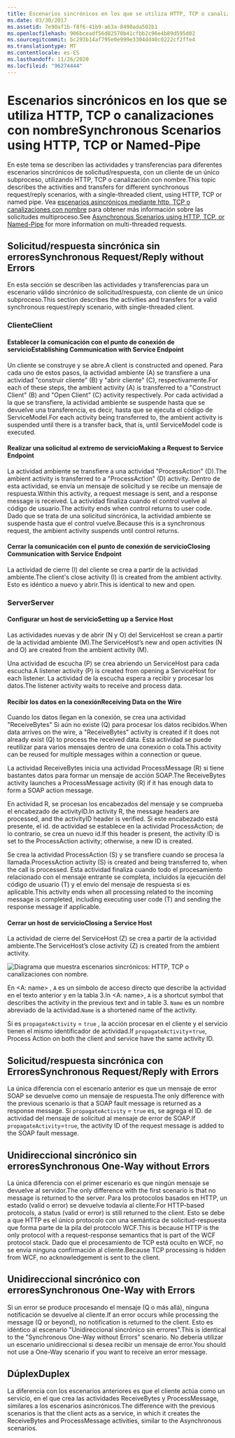 ```yaml
---
title: Escenarios sincrónicos en los que se utiliza HTTP, TCP o canalizaciones con nombre
ms.date: 03/30/2017
ms.assetid: 7e90af1b-f8f6-41b9-a63a-8490ada502b1
ms.openlocfilehash: 906bceadf56d82570b41cfbb2c96e4b89d595d02
ms.sourcegitcommit: bc293b14af795e0e999e3304dd40c0222cf2ffe4
ms.translationtype: MT
ms.contentlocale: es-ES
ms.lasthandoff: 11/26/2020
ms.locfileid: "96274444"
---
```

# <a name="synchronous-scenarios-using-http-tcp-or-named-pipe"></a><span data-ttu-id="129db-102">Escenarios sincrónicos en los que se utiliza HTTP, TCP o canalizaciones con nombre</span><span class="sxs-lookup"><span data-stu-id="129db-102">Synchronous Scenarios using HTTP, TCP or Named-Pipe</span></span>

<span data-ttu-id="129db-103">En este tema se describen las actividades y transferencias para diferentes escenarios sincrónicos de solicitud/respuesta, con un cliente de un único subproceso, utilizando HTTP, TCP o canalización con nombre.</span><span class="sxs-lookup"><span data-stu-id="129db-103">This topic describes the activities and transfers for different synchronous request/reply scenarios, with a single-threaded client, using HTTP, TCP or named pipe.</span></span> <span data-ttu-id="129db-104">Vea [escenarios asincrónicos mediante http, TCP o canalizaciones con nombre](asynchronous-scenarios-using-http-tcp-or-named-pipe.md) para obtener más información sobre las solicitudes multiproceso.</span><span class="sxs-lookup"><span data-stu-id="129db-104">See [Asynchronous Scenarios using HTTP, TCP, or Named-Pipe](asynchronous-scenarios-using-http-tcp-or-named-pipe.md) for more information on multi-threaded requests.</span></span>  
  
## <a name="synchronous-requestreply-without-errors"></a><span data-ttu-id="129db-105">Solicitud/respuesta sincrónica sin errores</span><span class="sxs-lookup"><span data-stu-id="129db-105">Synchronous Request/Reply without Errors</span></span>  

 <span data-ttu-id="129db-106">En esta sección se describen las actividades y transferencias para un escenario válido sincrónico de solicitud/respuesta, con cliente de un único subproceso.</span><span class="sxs-lookup"><span data-stu-id="129db-106">This section describes the activities and transfers for a valid synchronous request/reply scenario, with single-threaded client.</span></span>  
  
### <a name="client"></a><span data-ttu-id="129db-107">Cliente</span><span class="sxs-lookup"><span data-stu-id="129db-107">Client</span></span>  
  
#### <a name="establishing-communication-with-service-endpoint"></a><span data-ttu-id="129db-108">Establecer la comunicación con el punto de conexión de servicio</span><span class="sxs-lookup"><span data-stu-id="129db-108">Establishing Communication with Service Endpoint</span></span>  

 <span data-ttu-id="129db-109">Un cliente se construye y se abre.</span><span class="sxs-lookup"><span data-stu-id="129db-109">A client is constructed and opened.</span></span> <span data-ttu-id="129db-110">Para cada uno de estos pasos, la actividad ambiente (A) se transfiere a una actividad "construir cliente" (B) y "abrir cliente" (C), respectivamente.</span><span class="sxs-lookup"><span data-stu-id="129db-110">For each of these steps, the ambient activity (A) is transferred to a "Construct Client" (B) and "Open Client" (C) activity respectively.</span></span> <span data-ttu-id="129db-111">Por cada actividad a la que se transfiere, la actividad ambiente se suspende hasta que se devuelve una transferencia, es decir, hasta que se ejecuta el código de ServiceModel.</span><span class="sxs-lookup"><span data-stu-id="129db-111">For each activity being transferred to, the ambient activity is suspended until there is a transfer back, that is, until ServiceModel code is executed.</span></span>  
  
#### <a name="making-a-request-to-service-endpoint"></a><span data-ttu-id="129db-112">Realizar una solicitud al extremo de servicio</span><span class="sxs-lookup"><span data-stu-id="129db-112">Making a Request to Service Endpoint</span></span>  

 <span data-ttu-id="129db-113">La actividad ambiente se transfiere a una actividad "ProcessAction" (D).</span><span class="sxs-lookup"><span data-stu-id="129db-113">The ambient activity is transferred to a "ProcessAction" (D) activity.</span></span> <span data-ttu-id="129db-114">Dentro de esta actividad, se envía un mensaje de solicitud y se recibe un mensaje de respuesta.</span><span class="sxs-lookup"><span data-stu-id="129db-114">Within this activity, a request message is sent, and a response message is received.</span></span> <span data-ttu-id="129db-115">La actividad finaliza cuando el control vuelve al código de usuario.</span><span class="sxs-lookup"><span data-stu-id="129db-115">The activity ends when control returns to user code.</span></span> <span data-ttu-id="129db-116">Dado que se trata de una solicitud sincrónica, la actividad ambiente se suspende hasta que el control vuelve.</span><span class="sxs-lookup"><span data-stu-id="129db-116">Because this is a synchronous request, the ambient activity suspends until control returns.</span></span>  
  
#### <a name="closing-communication-with-service-endpoint"></a><span data-ttu-id="129db-117">Cerrar la comunicación con el punto de conexión de servicio</span><span class="sxs-lookup"><span data-stu-id="129db-117">Closing Communication with Service Endpoint</span></span>  

 <span data-ttu-id="129db-118">La actividad de cierre (I) del cliente se crea a partir de la actividad ambiente.</span><span class="sxs-lookup"><span data-stu-id="129db-118">The client's close activity (I) is created from the ambient activity.</span></span> <span data-ttu-id="129db-119">Esto es idéntico a nuevo y abrir.</span><span class="sxs-lookup"><span data-stu-id="129db-119">This is identical to new and open.</span></span>  
  
### <a name="server"></a><span data-ttu-id="129db-120">Server</span><span class="sxs-lookup"><span data-stu-id="129db-120">Server</span></span>  
  
#### <a name="setting-up-a-service-host"></a><span data-ttu-id="129db-121">Configurar un host de servicio</span><span class="sxs-lookup"><span data-stu-id="129db-121">Setting up a Service Host</span></span>  

 <span data-ttu-id="129db-122">Las actividades nuevas y de abrir (N y O) del ServiceHost se crean a partir de la actividad ambiente (M).</span><span class="sxs-lookup"><span data-stu-id="129db-122">The ServiceHost’s new and open activities (N and O) are created from the ambient activity (M).</span></span>  
  
 <span data-ttu-id="129db-123">Una actividad de escucha (P) se crea abriendo un ServiceHost para cada escucha.</span><span class="sxs-lookup"><span data-stu-id="129db-123">A listener activity (P) is created from opening a ServiceHost for each listener.</span></span> <span data-ttu-id="129db-124">La actividad de la escucha espera a recibir y procesar los datos.</span><span class="sxs-lookup"><span data-stu-id="129db-124">The listener activity waits to receive and process data.</span></span>  
  
#### <a name="receiving-data-on-the-wire"></a><span data-ttu-id="129db-125">Recibir los datos en la conexión</span><span class="sxs-lookup"><span data-stu-id="129db-125">Receiving Data on the Wire</span></span>  

 <span data-ttu-id="129db-126">Cuando los datos llegan en la conexión, se crea una actividad "ReceiveBytes" Si aún no existe (Q) para procesar los datos recibidos.</span><span class="sxs-lookup"><span data-stu-id="129db-126">When data arrives on the wire, a "ReceiveBytes" activity is created if it does not already exist (Q) to process the received data.</span></span> <span data-ttu-id="129db-127">Esta actividad se puede reutilizar para varios mensajes dentro de una conexión o cola.</span><span class="sxs-lookup"><span data-stu-id="129db-127">This activity can be reused for multiple messages within a connection or queue.</span></span>  
  
 <span data-ttu-id="129db-128">La actividad ReceiveBytes inicia una actividad ProcessMessage (R) si tiene bastantes datos para formar un mensaje de acción SOAP.</span><span class="sxs-lookup"><span data-stu-id="129db-128">The ReceiveBytes activity launches a ProcessMessage activity (R) if it has enough data to form a SOAP action message.</span></span>  
  
 <span data-ttu-id="129db-129">En actividad R, se procesan los encabezados del mensaje y se comprueba el encabezado de activityID.</span><span class="sxs-lookup"><span data-stu-id="129db-129">In activity R, the message headers are processed, and the activityID header is verified.</span></span> <span data-ttu-id="129db-130">Si este encabezado está presente, el id. de actividad se establece en la actividad ProcessAction; de lo contrario, se crea un nuevo id.</span><span class="sxs-lookup"><span data-stu-id="129db-130">If this header is present, the activity ID is set to the ProcessAction activity; otherwise, a new ID is created.</span></span>  
  
 <span data-ttu-id="129db-131">Se crea la actividad ProcessAction (S) y se transfiere cuando se procesa la llamada.</span><span class="sxs-lookup"><span data-stu-id="129db-131">ProcessAction activity (S) is created and being transferred to, when the call is processed.</span></span> <span data-ttu-id="129db-132">Esta actividad finaliza cuando todo el procesamiento relacionado con el mensaje entrante se completa, incluidos la ejecución del código de usuario (T) y el envío del mensaje de respuesta si es aplicable.</span><span class="sxs-lookup"><span data-stu-id="129db-132">This activity ends when all processing related to the incoming message is completed, including executing user code (T) and sending the response message if applicable.</span></span>  
  
#### <a name="closing-a-service-host"></a><span data-ttu-id="129db-133">Cerrar un host de servicio</span><span class="sxs-lookup"><span data-stu-id="129db-133">Closing a Service Host</span></span>  

 <span data-ttu-id="129db-134">La actividad de cierre del ServiceHost (Z) se crea a partir de la actividad ambiente.</span><span class="sxs-lookup"><span data-stu-id="129db-134">The ServiceHost’s close activity (Z) is created from the ambient activity.</span></span>  
  
 ![Diagrama que muestra escenarios sincrónicos: HTTP, TCP o canalizaciones con nombre.](./media/synchronous-scenarios-using-http-tcp-or-named-pipe/synchronous-scenario-http-tcp-named-pipes.gif)  
  
 <span data-ttu-id="129db-136">En \<A: name> , `A` es un símbolo de acceso directo que describe la actividad en el texto anterior y en la tabla 3.</span><span class="sxs-lookup"><span data-stu-id="129db-136">In \<A: name>, `A` is a shortcut symbol that describes the activity in the previous text and in table 3.</span></span> <span data-ttu-id="129db-137">`Name` es un nombre abreviado de la actividad.</span><span class="sxs-lookup"><span data-stu-id="129db-137">`Name` is a shortened name of the activity.</span></span>  
  
 <span data-ttu-id="129db-138">Si es `propagateActivity` = `true` , la acción procesar en el cliente y el servicio tienen el mismo identificador de actividad.</span><span class="sxs-lookup"><span data-stu-id="129db-138">If `propagateActivity`=`true`, Process Action on both the client and service have the same activity ID.</span></span>  
  
## <a name="synchronous-requestreply-with-errors"></a><span data-ttu-id="129db-139">Solicitud/respuesta sincrónica con Errores</span><span class="sxs-lookup"><span data-stu-id="129db-139">Synchronous Request/Reply with Errors</span></span>  

 <span data-ttu-id="129db-140">La única diferencia con el escenario anterior es que un mensaje de error SOAP se devuelve como un mensaje de respuesta.</span><span class="sxs-lookup"><span data-stu-id="129db-140">The only difference with the previous scenario is that a SOAP fault message is returned as a response message.</span></span> <span data-ttu-id="129db-141">Si `propagateActivity` = `true` es, se agrega el ID. de actividad del mensaje de solicitud al mensaje de error de SOAP.</span><span class="sxs-lookup"><span data-stu-id="129db-141">If `propagateActivity`=`true`, the activity ID of the request message is added to the SOAP fault message.</span></span>  
  
## <a name="synchronous-one-way-without-errors"></a><span data-ttu-id="129db-142">Unidireccional sincrónico sin errores</span><span class="sxs-lookup"><span data-stu-id="129db-142">Synchronous One-Way without Errors</span></span>  

 <span data-ttu-id="129db-143">La única diferencia con el primer escenario es que ningún mensaje se devuelve al servidor.</span><span class="sxs-lookup"><span data-stu-id="129db-143">The only difference with the first scenario is that no message is returned to the server.</span></span> <span data-ttu-id="129db-144">Para los protocolos basados en HTTP, un estado (valid o error) se devuelve todavía al cliente.</span><span class="sxs-lookup"><span data-stu-id="129db-144">For HTTP-based protocols, a status (valid or error) is still returned to the client.</span></span> <span data-ttu-id="129db-145">Esto se debe a que HTTP es el único protocolo con una semántica de solicitud-respuesta que forma parte de la pila del protocolo WCF.</span><span class="sxs-lookup"><span data-stu-id="129db-145">This is because HTTP is the only protocol with a request-response semantics that is part of the WCF protocol stack.</span></span> <span data-ttu-id="129db-146">Dado que el procesamiento de TCP está oculto en WCF, no se envía ninguna confirmación al cliente.</span><span class="sxs-lookup"><span data-stu-id="129db-146">Because TCP processing is hidden from WCF, no acknowledgement is sent to the client.</span></span>  
  
## <a name="synchronous-one-way-with-errors"></a><span data-ttu-id="129db-147">Unidireccional sincrónico con errores</span><span class="sxs-lookup"><span data-stu-id="129db-147">Synchronous One-Way with Errors</span></span>  

 <span data-ttu-id="129db-148">Si un error se produce procesando el mensaje (Q o más allá), ninguna notificación se devuelve al cliente.</span><span class="sxs-lookup"><span data-stu-id="129db-148">If an error occurs while processing the message (Q or beyond), no notification is returned to the client.</span></span> <span data-ttu-id="129db-149">Esto es idéntico al escenario "Unidireccional sincrónico sin errores".</span><span class="sxs-lookup"><span data-stu-id="129db-149">This is identical to the "Synchronous One-Way without Errors" scenario.</span></span> <span data-ttu-id="129db-150">No debería utilizar un escenario unidireccional si desea recibir un mensaje de error.</span><span class="sxs-lookup"><span data-stu-id="129db-150">You should not use a One-Way scenario if you want to receive an error message.</span></span>  
  
## <a name="duplex"></a><span data-ttu-id="129db-151">Dúplex</span><span class="sxs-lookup"><span data-stu-id="129db-151">Duplex</span></span>  

 <span data-ttu-id="129db-152">La diferencia con los escenarios anteriores es que el cliente actúa como un servicio, en el que crea las actividades ReceiveBytes y ProcessMessage, similares a los escenarios asincrónicos.</span><span class="sxs-lookup"><span data-stu-id="129db-152">The difference with the previous scenarios is that the client acts as a service, in which it creates the ReceiveBytes and ProcessMessage activities, similar to the Asynchronous scenarios.</span></span>
